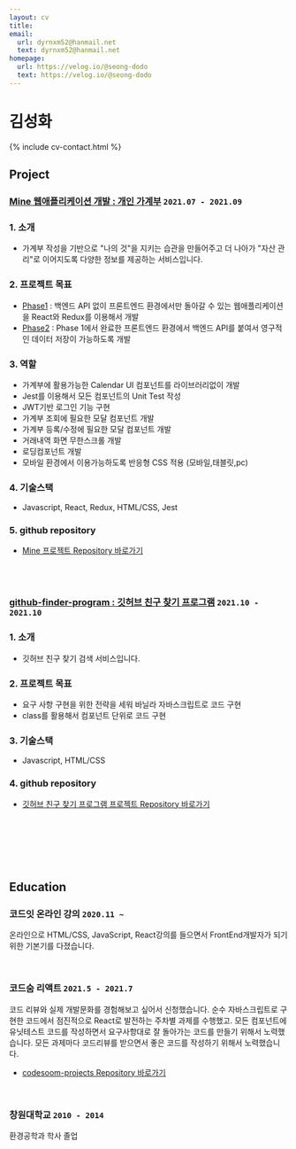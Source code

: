 ```yaml
---
layout: cv
title: 
email:
  url: dyrnxm52@hanmail.net
  text: dyrnxm52@hanmail.net
homepage:
  url: https://velog.io/@seong-dodo
  text: https://velog.io/@seong-dodo
---
```


# 김성화

<!--
include contact information from the front matter
Supported arguments:
    - homepage: url, text
    - phone
    - email
-->

{% include cv-contact.html %}



## Project

### [**Mine 웹애플리케이션 개발 : 개인 가계부**](https://github.com/CodeSoom/project-react-4-seong-dodo) `2021.07 - 2021.09`

### 1. 소개
  
- 가계부 작성을 기반으로 "나의 것"을 지키는 습관을 만들어주고 더 나아가 "자산 관리"로 이어지도록 다양한 정보를 제공하는 서비스입니다.

### 2. 프로젝트 목표
  
- [Phase1](https://github.com/CodeSoom/project-react-4-seong-dodo/tree/week10) : 백엔드 API 없이 프론트엔드 환경에서만 돌아갈 수 있는 웹애플리케이션을 React와 Redux를 이용해서 개발
- [Phase2](https://github.com/CodeSoom/project-react-4-seong-dodo/tree/week11) : Phase 1에서 완료한 프론트엔드 환경에서 백엔드 API를 붙여서 영구적인 데이터 저장이 가능하도록 개발
   
### 3. 역할
 
- 가계부에 활용가능한 Calendar UI 컴포넌트를 라이브러리없이 개발
- Jest를 이용해서 모든 컴포넌트의 Unit Test 작성
- JWT기반 로그인 기능 구현
- 가계부 조회에 필요한 모달 컴포넌트 개발
- 가계부 등록/수정에 필요한 모달 컴포넌트 개발
- 거래내역 화면 무한스크롤 개발
- 로딩컴포넌트 개발
- 모바일 환경에서 이용가능하도록 반응형 CSS 적용 (모바일,태블릿,pc)
  
### 4. 기술스택

- Javascript, React, Redux, HTML/CSS, Jest

### 5. github repository

- [Mine 프로젝트 Repository 바로가기](https://github.com/CodeSoom/project-react-4-seong-dodo)



<br>
<br>



### [**github-finder-program : 깃허브 친구 찾기 프로그램**](https://github.com/seong-dodo/github-finder-program) `2021.10 - 2021.10`

### 1. 소개
  
- 깃허브 친구 찾기 검색 서비스입니다.

### 2. 프로젝트 목표
  
- 요구 사항 구현을 위한 전략을 세워 바닐라 자바스크립트로 코드 구현
- class를 활용해서 컴포넌트 단위로 코드 구현
   
### 3. 기술스택

- Javascript, HTML/CSS

### 4. github repository

- [깃허브 친구 찾기 프로그램 프로젝트 Repository 바로가기](https://github.com/seong-dodo/github-finder-program)



<br>
<br>
<br>
<br>
<br>


## Education



### **코드잇 온라인 강의** `2020.11 ~ `

온라인으로 HTML/CSS, JavaScript, React강의를 들으면서 FrontEnd개발자가 되기 위한 기본기를 다졌습니다.


<br>



### **코드숨 리액트** `2021.5 - 2021.7`

코드 리뷰와 실제 개발문화를 경험해보고 싶어서 신청했습니다. 순수 자바스크립트로 구현한 코드에서 점진적으로 React로 발전하는 주차별 과제를 수행했고. 모든 컴포넌트에 유닛테스트 코드를 작성하면서 요구사항대로 잘 돌아가는 코드를 만들기 위해서 노력했습니다. 모든 과제마다 코드리뷰를 받으면서 좋은 코드를 작성하기 위해서 노력했습니다.
- [codesoom-projects Repository 바로가기](https://github.com/seong-dodo/codesoom-projects)

<br>


### **창원대학교** `2010 - 2014`

환경공학과 학사 졸업



<!-- ### Footer

Last updated: May 2013 -->
